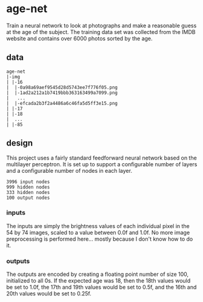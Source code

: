# age-net

Train a neural network to look at photographs and make a reasonable guess at the age of the subject. The training data set was collected from the IMDB website and contains over 6000 photos sorted by the age.

## data

```
age-net
|-img
| |-16
|  |-0a98a69aef9545d28d5743ee7f776f05.png
|  |-1ad2a212a1b7419bbb363163499a7099.png
|   ...
|  |-efcada2b3f2a4486a6c46fa5d5ff3e15.png
| |-17
| |-18
|  ...
| |-85
```

## design
This project uses a fairly standard feedforward neural network based on the multilayer perceptron. It is set up to support a configurable number of layers and a configurable number of nodes in each layer.

```
3996 input nodes
999 hidden nodes
333 hidden nodes
100 output nodes
```

### inputs
The inputs are simply the brightness values of each individual pixel in the 54 by 74 images, scaled to a value between 0.0f and 1.0f. No more image preprocessing is performed here... mostly because I don't know how to do it.

### outputs
The outputs are encoded by creating a floating point number of size 100, initialized to all 0s. If the expected age was 18, then the 18th values would be set to 1.0f, the 17th and 19th values would be set to 0.5f, and the 16th and 20th values would be set to 0.25f.
